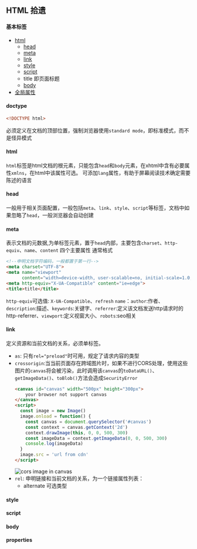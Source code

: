 ## HTML 拾遗

#### 基本标签

- [html](#html)
    - [head](#head)
    - [meta](#meta)
    - [link](#link)
    - [style](#style)
    - [script](#script)
    - title 即页面标题
    - [body](#body)
- [全局属性](#properties)
    
#### doctype
```html
<!DOCTYPE html>
```
必须定义在文档的顶部位置，强制浏览器使用`standard mode`，即标准模式，而不是怪异模式

#### html
`html`标签是html文档的根元素，只能包含`head`和`body`元素，在xhtml中含有必要属性`xmlns`，在html中该属性可选。
可添加`lang`属性，有助于屏幕阅读技术确定需要陈述的语言

#### head
一般用于相关页面配置，一般包括`meta`、`link`、`style`、`script`等标签，文档中如果忽略了`head`，一般浏览器会自动创建
#### meta
表示文档的元数据,为单标签元素，置于`head`内部，主要包含`charset`、`http-equiv`、`name`、`content` 四个主要属性
通常格式
```html
<!--申明文档字符编码，一般都置于第一行-->
<meta charset="UTF-8">
<meta name="viewport"
      content="width=device-width, user-scalable=no, initial-scale=1.0, maximum-scale=1.0, minimum-scale=1.0">
<meta http-equiv="X-UA-Compatible" content="ie=edge">
<title>title</title>
```
`http-equiv`可选值: `X-UA-Compatible`、`refresh`
`name`：`author`:作者、`description`:描述、`keywords`:关键字、`referrer`:定义该文档发送http请求时的http-referrer、`viewport`:定义视窗大小、`robots`:seo相关

#### link
定义资源和当前文档的关系，必须单标签。

- `as`: 只有`rel="preload"`时可用，规定了请求内容的类型
- `crossorigin`:当当前页面存在跨域图片时，如果不进行CORS处理，使用这些图片的`canvas`将会被污染，此时调用该`canvas`的`toDataURL()`、`getImageData()`、`toBlob()`方法会造成`SecurityError`
    ```html
    <canvas id="canvas" width="500px" height="300px">
        your browser not support canvas
    </canvas>
    <script>
      const image = new Image()
      image.onload = function() {
        const canvas = document.querySelector('#canvas')
        const context = canvas.getContext('2d')
        context.drawImage(this, 0, 0, 500, 300)
        const imageData = context.getImageData(0, 0, 500, 300)
        console.log(imageData)
      }
      image.src = 'url from cdn'
    </script>
    ``` 
    ![cors image in canvas](http://albumlang.oss-cn-hangzhou.aliyuncs.com/test/20190221155440.png)
- `rel`: 申明链接和当前文档的关系，为一个链接属性列表：
    - alternate 可选类型


#### style 
   
#### script

#### body

#### properties